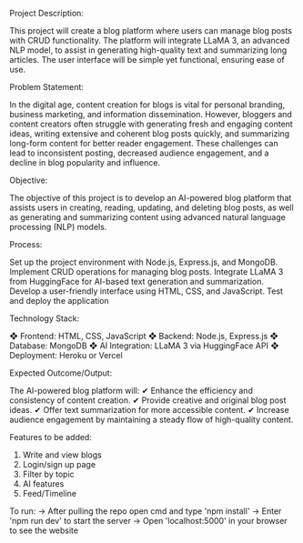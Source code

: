 Project Description:

This project will create a blog platform where users can manage blog
posts with CRUD functionality. The platform will integrate LLaMA 3, an
advanced NLP model, to assist in generating high-quality text and
summarizing long articles. The user interface will be simple yet
functional, ensuring ease of use.


Problem Statement:

In the digital age, content creation for blogs is vital for personal
branding, business marketing, and information dissemination.
However, bloggers and content creators often struggle with
generating fresh and engaging content ideas, writing extensive and
coherent blog posts quickly, and summarizing long-form content for
better reader engagement. These challenges can lead to
inconsistent posting, decreased audience engagement, and a
decline in blog popularity and influence.

Objective:

The objective of this project is to develop an AI-powered blog
platform that assists users in creating, reading, updating, and
deleting blog posts, as well as generating and summarizing
content using advanced natural language processing (NLP)
models.

Process:

 Set up the project environment with Node.js, Express.js,
and MongoDB.
 Implement CRUD operations for managing blog posts.
 Integrate LLaMA 3 from HuggingFace for AI-based text
generation and summarization.
 Develop a user-friendly interface using HTML, CSS, and
JavaScript.
 Test and deploy the application

 Technology Stack:
 
❖ Frontend: HTML, CSS, JavaScript
❖ Backend: Node.js, Express.js
❖ Database: MongoDB
❖ AI Integration: LLaMA 3 via HuggingFace API
❖ Deployment: Heroku or Vercel

Expected Outcome/Output:

The AI-powered blog platform will:
✔ Enhance the efficiency and consistency of content
creation.
✔ Provide creative and original blog post ideas.
✔ Offer text summarization for more accessible content.
✔ Increase audience engagement by maintaining a
steady flow of high-quality content.


Features to be added:

1) Write and view blogs
2) Login/sign up page
3) Filter by topic
4) AI features
5) Feed/Timeline

To run:
-> After pulling the repo open cmd and type 'npm install'
-> Enter 'npm run dev' to start the server
-> Open 'localhost:5000' in your browser to see the website
